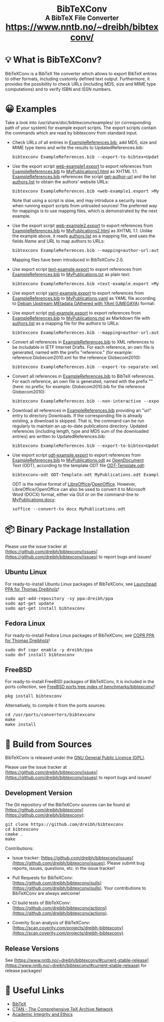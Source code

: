 <h1 align="center">
 BibTeXConv<br />
 <span style="font-size:75%">A BibTeX File Converter</span><br />
 <a href="https://www.nntb.no/~dreibh/bibtexconv/">
  https://www.nntb.no/~dreibh/bibtexconv/
 </a>
</h1>


# 💡 What is BibTeXConv?

BibTeXConv is a BibTeX file converter which allows to export BibTeX entries to other formats, including customly defined text output. Furthermore, it provides the possibility to check URLs (including MD5, size and MIME type computations) and to verify ISBN and ISSN numbers.

# 😀 Examples

Take a look into /usr/share/doc/bibtexconv/examples/ (or corresponding path of your system) for example export scripts. The export scripts contain the commands which are read by bibtexconv from standard input.

* Check URLs of all entries in [ExampleReferences.bib](src/ExampleReferences.bib), add MD5, size and MIME type items and write the results to UpdatedReferences.bib:

  <pre>
  bibtexconv ExampleReferences.bib --export-to-bibtex=UpdatedReferences.bib --check-urls --only-check-new-urls --non-interactive
  </pre>

* Use the export script [web-example1.export](src/web-example1.export) to export references from [ExampleReferences.bib](src/ExampleReferences.bib) to [MyPublications1.html](https://www.nntb.no/~dreibh/bibtexconv/MyPublications1.html) as XHTML 1.1. [ExampleReferences.bib](src/ExampleReferences.bib) references the script [get-author-url](src/get-author-url) and the list [authors.list](src/authors.list) to obtain the authors' website URLs:

  <pre>
  bibtexconv ExampleReferences.bib &lt;web-example1.export &gt;MyPublications1.html
  </pre>

  Note that using a script is slow, and may introduce a security issue when running export scripts from untrusted sources! The preferred way for mappings is to use mapping files, which is demonstrated by the next example.

* Use the export script [web-example2.export](src/web-example2.export) to export references from [ExampleReferences.bib](src/ExampleReferences.bib) to [MyPublications2.html](https://www.nntb.no/~dreibh/bibtexconv/MyPublications2.html) as XHTML 1.1. Unlike the example above, it reads [authors.list](src/authors.list) as a mapping file, and uses the fields *Name* and *URL* to map authors to URLs:

  <pre>
  bibtexconv ExampleReferences.bib --mapping=author-url:authors.list:Name:URL &lt;web-example2.export &gt;MyPublications2.html
  </pre>

  Mapping files have been introduced in BibTeXConv&nbsp;2.0.

* Use export script [text-example.export](src/text-example.export) to export references from [ExampleReferences.bib](src/ExampleReferences.bib) to [MyPublications.txt](https://www.nntb.no/~dreibh/bibtexconv/MyPublications.txt) as plain text:

  <pre>
  bibtexconv ExampleReferences.bib &lt;text-example.export &gt;MyPublications.txt
  </pre>

* Use export script [yaml-example.export](src/yaml-example.export) to export references from [ExampleReferences.bib](src/ExampleReferences.bib) to [MyPublications.yaml](https://www.nntb.no/~dreibh/bibtexconv/MyPublications.yaml) as YAML file according to [Debian Upstream MEtadata GAthered with YAml&nbsp;(UMEGAYA)](https://wiki.debian.org/UpstreamMetadata) format:

* Use export script [md-example.export](src/md-example.export) to export references from [ExampleReferences.bib](src/ExampleReferences.bib) to [MyPublications.md](https://www.nntb.no/~dreibh/bibtexconv/MyPublications.md) as Markdown file with [authors.list](src/authors.list) as a mapping file for the authors to URLs:

  <pre>
  bibtexconv ExampleReferences.bib --mapping=author-url:authors.list:Name:URL &lt;md-example.export &gt;MyPublications.md
  </pre>

* Convert all references in [ExampleReferences.bib](src/ExampleReferences.bib) to XML references to be includable in IETF Internet Drafts. For each reference, an own file is generated, named with the prefix "reference." (for example: reference.Globecom2010.xml for the reference Globecom2010):

  <pre>
  bibtexconv ExampleReferences.bib --export-to-separate-xmls=reference. --non-interactive
  </pre>

* Convert all references in [ExampleReferences.bib](src/ExampleReferences.bib) to BibTeX references. For each reference, an own file is generated, named with the prefix "" (here: no prefix; for example: Globecom2010.bib for the reference Globecom2010):
  <pre>
  bibtexconv ExampleReferences.bib --non-interactive --export-to-separate-bibtexs=
  </pre>

* Download all references in [ExampleReferences.bib](src/ExampleReferences.bib) providing an "url" entry to directory Downloads. If the corresponding file is already existing, a download is skipped. That is, the command can be run regularly to maintain an up-to-date publications directory. Updated references (including length, type and MD5 sum of the downloaded entries) are written to UpdatedReferences.bib:
  <pre>
  bibtexconv ExampleReferences.bib --export-to-bibtex=UpdatedReferences.bib --check-urls --store-downloads=Downloads --non-interactive
  </pre>

* Use export script [odt-example.export](src/odt-example.export) to export references from [ExampleReferences.bib](src/ExampleReferences.bib) to [MyPublications.odt](https://www.nntb.no/~dreibh/bibtexconv/MyPublications.odt) as [OpenDocument](https://www.adobe.com/uk/acrobat/resources/document-files/open-doc.html) Text (ODT), according to the template ODT file [ODT-Template.odt](src/ODT-Template.odt):

  <pre>
  bibtexconv-odt ODT-Template.odt MyPublications.odt ExampleReferences.bib odt-example.export
  </pre>

  ODT is the native format of [LibreOffice](https://www.libreoffice.org/)/[OpenOffice](https://www.openoffice.org/). However, LibreOffice/OpenOffice can also be used to convert it to Microsoft Word (DOCX) format, either via GUI or on the command-line to [MyPublications.docx](https://www.nntb.no/~dreibh/bibtexconv/MyPublications.docx):

  <pre>
  soffice --convert-to docx MyPublications.odt
  </pre>


# 📦 Binary Package Installation

Please use the issue tracker at [https://github.com/dreibh/bibtexconv/issues](https://github.com/dreibh/bibtexconv/issues) to report bugs and issues!

## Ubuntu Linux

For ready-to-install Ubuntu Linux packages of BibTeXConv, see [Launchpad PPA for Thomas Dreibholz](https://launchpad.net/~dreibh/+archive/ubuntu/ppa/+packages?field.name_filter=bibtexconv&field.status_filter=published&field.series_filter=)!

<pre>
sudo apt-add-repository -sy ppa:dreibh/ppa
sudo apt-get update
sudo apt-get install bibtexconv
</pre>

## Fedora Linux

For ready-to-install Fedora Linux packages of BibTeXConv, see [COPR PPA for Thomas Dreibholz](https://copr.fedorainfracloud.org/coprs/dreibh/ppa/package/bibtexconv/)!

<pre>
sudo dnf copr enable -y dreibh/ppa
sudo dnf install bibtexconv
</pre>

## FreeBSD

For ready-to-install FreeBSD packages of BibTeXConv, it is included in the ports collection, see [FreeBSD ports tree index of benchmarks/bibtexconv/](https://cgit.freebsd.org/ports/tree/converters/bibtexconv/)!

<pre>
pkg install bibtexconv
</pre>

Alternatively, to compile it from the ports sources:

<pre>
cd /usr/ports/converters/bibtexconv
make
make install
</pre>


# 💾 Build from Sources

BibTeXConv is released under the [GNU General Public Licence&nbsp;(GPL)](https://www.gnu.org/licenses/gpl-3.0.en.html#license-text).

Please use the issue tracker at [https://github.com/dreibh/bibtexconv/issues](https://github.com/dreibh/bibtexconv/issues) to report bugs and issues!

## Development Version

The Git repository of the BibTeXConv sources can be found at [https://github.com/dreibh/bibtexconv](https://github.com/dreibh/bibtexconv):

<pre>
git clone https://github.com/dreibh/bibtexconv
cd bibtexconv
cmake .
make
</pre>

Contributions:

* Issue tracker: [https://github.com/dreibh/bibtexconv/issues](https://github.com/dreibh/bibtexconv/issues).
  Please submit bug reports, issues, questions, etc. in the issue tracker!

* Pull Requests for BibTeXConv: [https://github.com/dreibh/bibtexconv/pulls](https://github.com/dreibh/bibtexconv/pulls).
  Your contributions to BibTeXConv are always welcome!

* CI build tests of BibTeXConv: [https://github.com/dreibh/bibtexconv/actions](https://github.com/dreibh/bibtexconv/actions).

* Coverity Scan analysis of BibTeXConv: [https://scan.coverity.com/projects/dreibh-bibtexconv](https://scan.coverity.com/projects/dreibh-bibtexconv).

## Release Versions

See [https://www.nntb.no/~dreibh/bibtexconv/#current-stable-release](https://www.nntb.no/~dreibh/bibtexconv/#current-stable-release) for release packages!


# 🔗 Useful Links

* [BibTeX](http://www.bibtex.org/)
* [CTAN - The Comprehensive TeX Archive Network](https://www.ctan.org/)
* [Academic Integrity and Ethics](https://web.archive.org/web/20190912152938/https://www.ittc.ku.edu/~jpgs/courses/lecture-academic-integrity-display.pdf)
